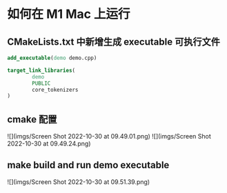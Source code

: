 # 如何在 M1 Mac 上运行

## CMakeLists.txt 中新增生成 executable 可执行文件
```cmake
add_executable(demo demo.cpp)

target_link_libraries(
        demo
        PUBLIC
        core_tokenizers
)
```


## cmake 配置
![](imgs/Screen Shot 2022-10-30 at 09.49.01.png)
![](imgs/Screen Shot 2022-10-30 at 09.49.24.png)

## make build and run demo executable
![](imgs/Screen Shot 2022-10-30 at 09.51.39.png)

